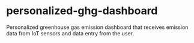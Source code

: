 # personalized-ghg-dashboard
 Personalized greenhouse gas emission dashboard that receives emission data from IoT sensors and data entry from the user.
